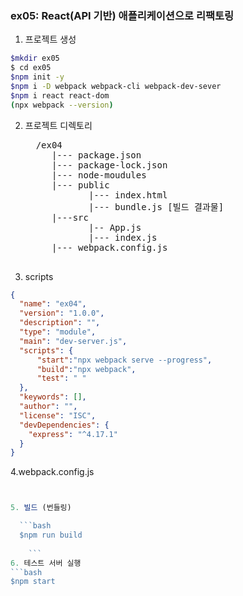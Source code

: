 ### ex05: React(API 기반) 애플리케이션으로 리팩토링


1. 프로젝트 생성 
```bash
$mkdir ex05
$ cd ex05
$npm init -y
$npm i -D webpack webpack-cli webpack-dev-sever
$npm i react react-dom
(npx webpack --version) 
```
2. 프로젝트 디렉토리
   <pre>
     /ex04
        |--- package.json
        |--- package-lock.json
        |--- node-moudules
        |--- public
               |--- index.html
               |--- bundle.js [빌드 결과물]
        |---src       
               |-- App.js
               |--- index.js
        |--- webpack.config.js 
    </pre>     
3. scripts
```json
{
  "name": "ex04",
  "version": "1.0.0",
  "description": "",
  "type": "module",
  "main": "dev-server.js",
  "scripts": {
      "start":"npx webpack serve --progress",
      "build":"npx webpack",
      "test": " "
  },
  "keywords": [],
  "author": "",
  "license": "ISC",
  "devDependencies": {
    "express": "^4.17.1"
  }
}
```
4.webpack.config.js
```javascript


5. 빌드 (번들링)

  ```bash
  $npm run build
  
    ```
6. 테스트 서버 실행
```bash
$npm start
```
